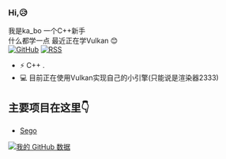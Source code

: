 ### Hi,😥
我是ka_bo 一个C++新手  
什么都学一点 最近正在学Vulkan 😊  
[![GitHub](https://img.shields.io/badge/dynamic/json?logo=github&label=GitHub&labelColor=495867&color=495867&query=%24.data.totalSubs&url=https%3A%2F%2Fapi.spencerwoo.com%2Fsubstats%2F%3Fsource%3Dgithub%26queryKey%3Dhayschan&style=flat-square)](https://github.com/kabosusang)
[![RSS](https://img.shields.io/badge/dynamic/json?logo=rss&logoColor=white&label=RSS&labelColor=95B8D1&color=95B8D1&query=%24.data.totalSubs&url=https%3A%2F%2Fapi.spencerwoo.com%2Fsubstats%2F%3Fsource%3Dfeedly%257Cinoreader%257CfeedsPub%26queryKey%3Dhttps://haysc.tech/feed.xml&style=flat-square)](https://github.com/kabosusang)

- ⚡ C++ .
- 💻 目前正在使用Vulkan实现自己的小引擎(只能说是渲染器2333)
## 主要项目在这里👇
- [Sego](https://github.com/kabosusang/Sego)


[![我的 GitHub 数据](https://github-readme-stats.vercel.app/api?username=kabosusang)]()
